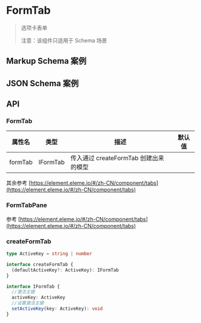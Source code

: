 # FormTab

> 选项卡表单
>
> 注意：该组件只适用于 Schema 场景

## Markup Schema 案例

<dumi-previewer demoPath="guide/form-tab/markup-schema" />

## JSON Schema 案例

<dumi-previewer demoPath="guide/form-tab/json-schema" />

## API

### FormTab

| 属性名  | 类型     | 描述                                  | 默认值 |
| ------- | -------- | ------------------------------------- | ------ |
| formTab | IFormTab | 传入通过 createFormTab 创建出来的模型 |        |

其余参考 [https://element.eleme.io/#/zh-CN/component/tabs](https://element.eleme.io/#/zh-CN/component/tabs)

### FormTabPane

参考 [https://element.eleme.io/#/zh-CN/component/tabs](https://element.eleme.io/#/zh-CN/component/tabs)

### createFormTab

```ts pure
type ActiveKey = string | number

interface createFormTab {
  (defaultActiveKey?: ActiveKey): IFormTab
}

interface IFormTab {
  //激活主键
  activeKey: ActiveKey
  //设置激活主键
  setActiveKey(key: ActiveKey): void
}
```
